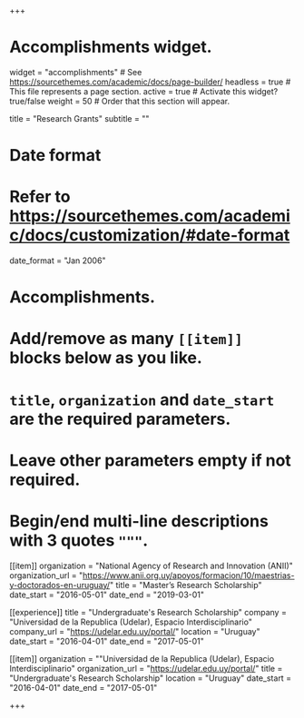 +++
# Accomplishments widget.
widget = "accomplishments"  # See https://sourcethemes.com/academic/docs/page-builder/
headless = true  # This file represents a page section.
active = true  # Activate this widget? true/false
weight = 50  # Order that this section will appear.

title = "Research Grants"
subtitle = ""

# Date format
#   Refer to https://sourcethemes.com/academic/docs/customization/#date-format
date_format = "Jan 2006"

# Accomplishments.
#   Add/remove as many `[[item]]` blocks below as you like.
#   `title`, `organization` and `date_start` are the required parameters.
#   Leave other parameters empty if not required.
#   Begin/end multi-line descriptions with 3 quotes `"""`.

[[item]]
  organization = "National Agency of Research and Innovation (ANII)"
  organization_url = "https://www.anii.org.uy/apoyos/formacion/10/maestrias-y-doctorados-en-uruguay/"
  title = "Master’s Research Scholarship"
  date_start = "2016-05-01"
  date_end = "2019-03-01"

[[experience]]
  title = "Undergraduate's Research Scholarship"
  company = "Universidad de la Republica (Udelar), Espacio Interdisciplinario"
  company_url = "https://udelar.edu.uy/portal/"
  location = "Uruguay"
  date_start = "2016-04-01"
  date_end = "2017-05-01"

[[item]]
  organization = ""Universidad de la Republica (Udelar), Espacio Interdisciplinario"
  organization_url = "https://udelar.edu.uy/portal/"
  title = "Undergraduate's Research Scholarship"
location = "Uruguay"
  date_start = "2016-04-01"
  date_end = "2017-05-01"

+++
